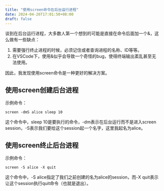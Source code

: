 ```yaml
---
title: "使用screen命令在后台运行进程"
date: 2024-04-26T17:01:50+08:00
draft: false
---
```


谈到在后台运行进程，大多数人第一个想到的可能是直接在命令后面加一个&，这么做有一些缺点：

1. 需要强行终止进程的时候，必须记住或者查询进程的名称、ID等等。
2. 在VSCode下，使用&似乎会导致一个奇怪的bug，使得终端输出紊乱甚至无法使用。

因此，我发现使用screen命令是一种更好的解决方案。

## 使用screen创建后台进程

示例命令：
```
screen -dmS alice sleep 10
```

这个命令中，sleep 10是要执行的命令，-dm表示在后台运行而不是进入screen session，-S表示我们要给这个session起一个名字，这里我起名为alice。


## 使用screen终止后台进程

示例命令：
```
screen -S alice -X quit
```

这个命令中，-S alice指定了我们之前创建的名为alice的session，而-X quit表示让这个session执行quit命令（也就是退出）。

